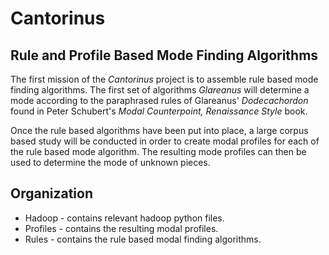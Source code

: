 # Cantorinus
## Rule and Profile Based Mode Finding Algorithms

The first mission of the *Cantorinus* project is to assemble rule based mode finding algorithms. The first set of algorithms *Glareanus* will determine a mode according to the paraphrased rules of Glareanus' *Dodecachordon* found in Peter Schubert's *Modal Counterpoint, Renaissance Style* book.

Once the rule based algorithms have been put into place, a large corpus based study will be conducted in order to create modal profiles for each of the rule based mode algorithm. The resulting mode profiles can then be used to determine the mode of unknown pieces.

## Organization
- Hadoop - contains relevant hadoop python files.
- Profiles - contains the resulting modal profiles.
- Rules - contains the rule based modal finding algorithms.

